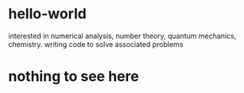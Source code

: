 # hello-world
interested in numerical analysis, number theory, quantum mechanics, chemistry. writing code to solve associated problems

# nothing to see here

